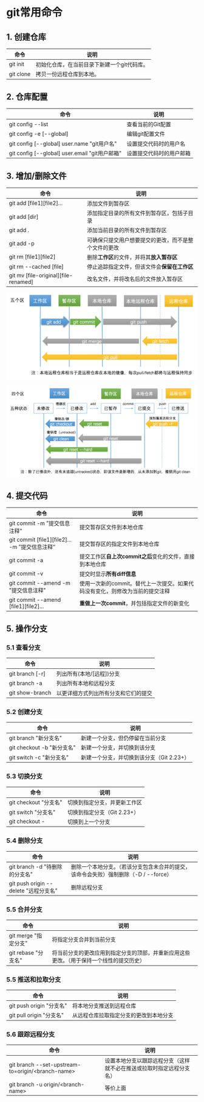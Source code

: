 # git常用命令

## 1. 创建仓库

| 命令      | 说明                                        |
| --------- | ------------------------------------------- |
| git init  | 初始化仓库，在当前目录下新建一个git代码库。 |
| git clone | 拷贝一份远程仓库到本地。                    |



## 2. 仓库配置

| 命令                                           | 说明                     |
| ---------------------------------------------- | ------------------------ |
| git config --list                              | 查看当前的Git配置        |
| git config -e [--global]                       | 编辑git配置文件          |
| git config [--global] user.name "git用户名"    | 设置提交代码时的用户名   |
| git config [--global] user.email "git用户邮箱" | 设置提交代码时的用户邮箱 |



## 3.  增加/删除文件

| 命令                                  | 说明                                                 |
| ------------------------------------- | ---------------------------------------------------- |
| git add \[file1][file2]...            | 添加文件到暂存区                                     |
| git add [dir]                         | 添加指定目录的所有文件到暂存区，包括子目录           |
| git add .                             | 添加当前目录的所有文件到暂存区                       |
| git add -p                            | 可确保只提交用户想要提交的更改，而不是整个文件的更改 |
| git rm \[file1][file2]                | 删除**工作区**的文件，并将其**放入暂存区**           |
| git rm --cached [file]                | 停止追踪指定文件，但该文件会**保留在工作区**         |
| git mv \[file-original][file-renamed] | 改名文件，并将改名后的文件放入暂存区                 |

![git代码比较和同步代码](./git%E5%B8%B8%E7%94%A8%E5%91%BD%E4%BB%A4.assets/git-four-areas.png)

![git代码撤销和撤销同步](./git%E5%B8%B8%E7%94%A8%E5%91%BD%E4%BB%A4.assets/git-five-states_7a70f7856af64ecfa3d4054518da5eb2.png)

## 4. 提交代码

| 命令                                            | 说明                                                         |
| ----------------------------------------------- | ------------------------------------------------------------ |
| git commit -m ”提交信息注释“                    | 提交暂存区文件到本地仓库                                     |
| git commit \[file1][file2]... -m ”提交信息注释“ | 提交暂存区的指定文件到本地仓库                               |
| git commit -a                                   | 提交工作区**自上次commit之后**变化的文件，直接到本地仓库     |
| git commit -v                                   | 提交时显示**所有diff信息**                                   |
| git commit --amend -m "提交信息注释"            | 使用一次新的commit。替代上一次提交。如果代码没有变化，则修改为当前的提交注释 |
| git commit --amend \[file1][file2]...           | **重做上一次commit**，并包括指定文件的新变化                 |



## 5. 操作分支

### 5.1 查看分支

| 命令            | 说明                                 |
| --------------- | ------------------------------------ |
| git branch [-r] | 列出所有(本地/[远程])分支            |
| git branch -a   | 列出所有本地和远程分支               |
| git show-branch | 以更详细方式列出所有分支和它们的提交 |

### 5.2 创建分支

| 命令                       | 说明                                      |
| -------------------------- | ----------------------------------------- |
| git branch "新分支名"      | 新建一个分支，但仍停留在当前分支          |
| git checkout -b "新分支名" | 新建一个分支，并切换到该分支              |
| git switch -c "新分支名"   | 新建一个分支，并切换到该分支（Git 2.23+） |

### 5.3 切换分支

| 命令                  | 说明                         |
| --------------------- | ---------------------------- |
| git checkout "分支名" | 切换到指定分支，并更新工作区 |
| git switch "分支名"   | 切换到指定分支（Git 2.23+）  |
| git checkout -        | 切换到上一个分支             |

### 5.4 删除分支

| 命令                                  | 说明                                                         |
| ------------------------------------- | ------------------------------------------------------------ |
| git branch -d "待删除的分支名"        | 删除一个本地分支。（若该分支包含未合并的提交，该命令会失败）强制删除（-D / --force） |
| git push origin --delete "远程分支名" | 删除远程分支                                                 |

### 5.5 合并分支

| 命令                 | 说明                                                         |
| -------------------- | ------------------------------------------------------------ |
| git merge "指定分支" | 将指定分支合并到当前分支                                     |
| git rebase "分支名"  | 将当前分支的更改应用到指定分支的顶部，并重新应用这些更改。（用于保持一个线性的提交历史） |

### 5.5 推送和拉取分支

| 命令                     | 说明                                   |
| ------------------------ | -------------------------------------- |
| git push origin "分支名" | 将本地分支推送到远程仓库               |
| git pull origin "分支名" | 从远程仓库拉取指定分支的更改到本地分支 |

### 5.6 跟踪远程分支

| 命令                                               | 说明                                                         |
| -------------------------------------------------- | ------------------------------------------------------------ |
| git branch --set-upstream-to=origin/\<branch-name> | 设置本地分支以跟踪远程分支（这样就不必在推送或拉取时指定远程分支名） |
| git branch -u origin/\<branch-name>                | 等价上面                                                     |

